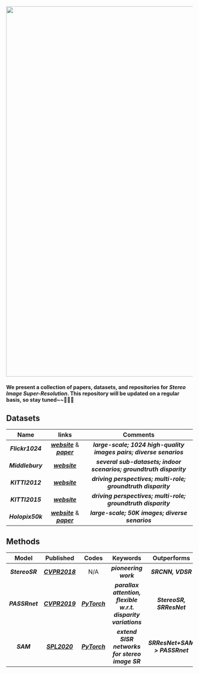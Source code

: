 ### <img src="https://raw.github.com/YingqianWang/Awesome-Stereo-Image-SR/master/Fig/Thumbnail.jpg" width="1000">
#### **We present a collection of papers, datasets, and repositories for *Stereo Image Super-Resolution*. This repository will be updated on a regular basis, so stay tuned~~🎉🎉🎉**

## Datasets

|     Name     |   links |  Comments |
| :----------: |  :-----: | :-------: |
|     ***Flickr1024***     | [***website***](https://yingqianwang.github.io/Flickr1024/) & [***paper***](http://openaccess.thecvf.com/content_ICCVW_2019/papers/LCI/Wang_Flickr1024_A_Large-Scale_Dataset_for_Stereo_Image_Super-Resolution_ICCVW_2019_paper.pdf) | ***large-scale; 1024 high-quality images pairs; diverse senarios*** |
|     ***Middlebury***     | [***website***](http://vision.middlebury.edu/stereo/) | ***several sub-datasets; indoor scenarios; groundtruth disparity*** |
|     ***KITTI2012***     | [***website***](http://www.cvlibs.net/datasets/kitti/index.php) | ***driving perspectives; multi-role; groundtruth disparity*** |
|     ***KITTI2015***     | [***website***](http://www.cvlibs.net/datasets/kitti/index.php) | ***driving perspectives; multi-role; groundtruth disparity*** |
|     ***Holopix50k***     | [***website***](http://github.com/leiainc/holopix50k) & [***paper***](https://arxiv.org/pdf/2003.11172.pdf) | ***large-scale; 50K images; diverse senarios*** |


## Methods
|     Model     |   Published |  Codes | Keywords | Outperforms |
| :----------: |  :-----: | :-------: | :-------: | :-------: |
| ***StereoSR*** | [***CVPR2018***](http://openaccess.thecvf.com/content_cvpr_2018/papers/Jeon_Enhancing_the_Spatial_CVPR_2018_paper.pdf) | N/A | ***pioneering work*** | ***SRCNN, VDSR***
| ***PASSRnet*** | [***CVPR2019***](http://openaccess.thecvf.com/content_CVPR_2019/papers/Wang_Learning_Parallax_Attention_for_Stereo_Image_Super-Resolution_CVPR_2019_paper.pdf) | [***PyTorch***](https://github.com/LongguangWang/PASSRnet) | ***parallax attention, flexible w.r.t. disparity variations*** | ***StereoSR, SRResNet***
| ***SAM*** | [***SPL2020***](https://ieeexplore.ieee.org/stamp/stamp.jsp?tp=&arnumber=8998204) | [***PyTorch***](https://github.com/XinyiYing/SAM) | ***extend SISR networks for stereo image SR*** | ***SRResNet+SAM > PASSRnet***

